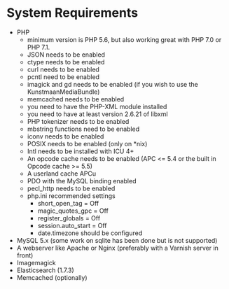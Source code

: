 # System Requirements

* PHP
    * minimum version is PHP 5.6, but also working great with PHP 7.0 or PHP 7.1.
    * JSON needs to be enabled
    * ctype needs to be enabled
    * curl needs to be enabled
    * pcntl need to be enabled
    * imagick and gd needs to be enabled (if you wish to use the KunstmaanMediaBundle)
    * memcached needs to be enabled
    * you need to have the PHP-XML module installed
    * you need to have at least version 2.6.21 of libxml
    * PHP tokenizer needs to be enabled
    * mbstring functions need to be enabled
    * iconv needs to be enabled
    * POSIX needs to be enabled (only on *nix)
    * Intl needs to be installed with ICU 4+
    * An opcode cache needs to be enabled (APC <= 5.4 or the built in Opcode cache >= 5.5)
    * A userland cache APCu
    * PDO with the MySQL binding enabled
    * pecl_http needs to be enabled
    * php.ini recommended settings
        * short_open_tag = Off
        * magic_quotes_gpc = Off
        * register_globals = Off
        * session.auto_start = Off
        * date.timezone should be configured
* MySQL 5.x (some work on sqlite has been done but is not supported)
* A webserver like Apache or Nginx (preferably with a Varnish server in front)
* Imagemagick
* Elasticsearch (1.7.3)
* Memcached (optionally)
